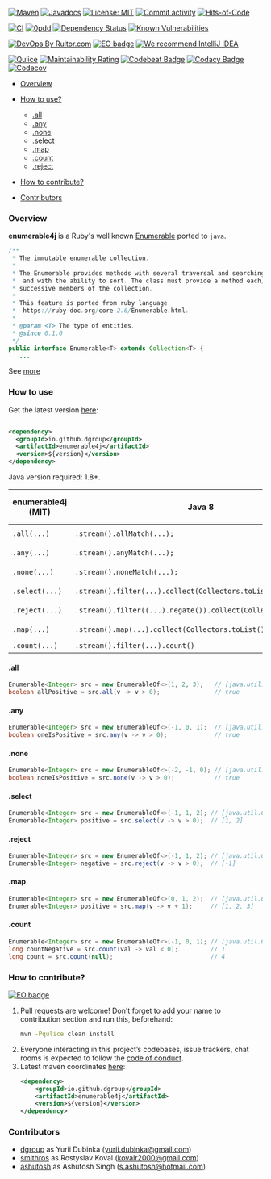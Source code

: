 [![Maven](https://img.shields.io/maven-central/v/io.github.dgroup/enumerable4j.svg)](https://mvnrepository.com/artifact/io.github.dgroup/enumerable4j)
[![Javadocs](http://www.javadoc.io/badge/io.github.dgroup/enumerable4j.svg)](http://www.javadoc.io/doc/io.github.dgroup/enumerable4j)
[![License: MIT](https://img.shields.io/github/license/mashape/apistatus.svg)](./license.txt)
[![Commit activity](https://img.shields.io/github/commit-activity/y/dgroup/enumerable4j.svg?style=flat-square)](https://github.com/dgroup/enumerable4j/graphs/commit-activity)
[![Hits-of-Code](https://hitsofcode.com/github/dgroup/enumerable4j)](https://hitsofcode.com/view/github/dgroup/enumerable4j)

[![CI](https://github.com/dgroup/enumerable4j/actions/workflows/build.yml/badge.svg)](https://github.com/dgroup/enumerable4j/actions/workflows/build.yml)
[![0pdd](http://www.0pdd.com/svg?name=dgroup/enumerable4j)](http://www.0pdd.com/p?name=dgroup/enumerable4j)
[![Dependency Status](https://requires.io/github/dgroup/enumerable4j/requirements.svg?branch=master)](https://requires.io/github/dgroup/enumerable4j/requirements/?branch=master)
[![Known Vulnerabilities](https://snyk.io/test/github/dgroup/enumerable4j/badge.svg)](https://snyk.io/org/dgroup/project/4a9f3433-7da5-4c24-985e-ee1d3077c458/?tab=dependencies\&vulns=vulnerable)

[![DevOps By Rultor.com](http://www.rultor.com/b/dgroup/enumerable4j)](http://www.rultor.com/p/dgroup/enumerable4j)
[![EO badge](http://www.elegantobjects.org/badge.svg)](http://www.elegantobjects.org/#principles)
[![We recommend IntelliJ IDEA](http://www.elegantobjects.org/intellij-idea.svg)](https://www.jetbrains.com/idea/)

[![Qulice](https://img.shields.io/badge/qulice-passed-blue.svg)](http://www.qulice.com/)
[![Maintainability Rating](https://sonarcloud.io/api/project_badges/measure?project=dgroup_enumerable4j\&metric=sqale_rating)](https://sonarcloud.io/dashboard?id=dgroup_enumerable4j)
[![Codebeat Badge](https://codebeat.co/badges/ef2fc64b-b2cf-4cc5-8b01-c9b4baaae87a)](https://codebeat.co/projects/github-com-dgroup-enumerable4j-master)
[![Codacy Badge](https://app.codacy.com/project/badge/Grade/eb956780f5b34519ac193c204062acae)](https://www.codacy.com/gh/dgroup/enumerable4j/dashboard?utm_source=github.com\&utm_medium=referral\&utm_content=dgroup/enumerable4j\&utm_campaign=Badge_Grade)
[![Codecov](https://codecov.io/gh/dgroup/enumerable4j/branch/master/graph/badge.svg)](https://codecov.io/gh/dgroup/enumerable4j)

*   [Overview](#overview)

*   [How to use?](#how-to-use)
    *   [.all](#all)
    *   [.any](#any)
    *   [.none](#none)
    *   [.select](#select)
    *   [.map](#map)
    *   [.count](#count)
    *   [.reject](#reject)

*   [How to contribute?](#how-to-contribute)

*   [Contributors](#contributors)

### Overview

**enumerable4j** is a Ruby's well known [Enumerable](https://ruby-doc.org/core-2.6/Enumerable.html)
ported to `java`.
```java
/**
 * The immutable enumerable collection.
 *
 * The Enumerable provides methods with several traversal and searching features,
 *  and with the ability to sort. The class must provide a method each, which yields
 * successive members of the collection.
 *
 * This feature is ported from ruby language
 *  https://ruby-doc.org/core-2.6/Enumerable.html.
 *
 * @param <T> The type of entities.
 * @since 0.1.0
 */
public interface Enumerable<T> extends Collection<T> {
   ...
```
See [more](./src/main/java/io/github/dgroup/enumerable4j/Enumerable.java)

### How to use

Get the latest version [here](https://github.com/dgroup/enumerable4j/releases):

```xml

<dependency>
  <groupId>io.github.dgroup</groupId>
  <artifactId>enumerable4j</artifactId>
  <version>${version}</version>
</dependency>
```

Java version required: 1.8+.

enumerable4j (MIT) | Java 8 | [cactoos](https://github.com/yegor256/cactoos) (MIT) | [eclipse-collections]() (EDL) 
|------ | ------ | ------ |------ |
`.all(...)` | `.stream().allMatch(...);` | `new And<>(...,...).value()`| tbd |
`.any(...)` | `.stream().anyMatch(...);` | `new Or<>(...,...).value()`| tbd |
`.none(...)` | `.stream().noneMatch(...);` | `new And<>(...,...).value()`| tbd |
`.select(...)` | `.stream().filter(...).collect(Collectors.toList())` | `new Filtered<>(...,...)` | tbd |
`.reject(...)` | `.stream().filter((...).negate()).collect(Collectors.toList())` | `new Filtered<>(...,...)` | tbd |
`.map(...)` | `.stream().map(...).collect(Collectors.toList())` | `new Mapped<>(...,...)` | tbd |
`.count(...)` | `.stream().filter(...).count()` | `-` | tbd |

#### .all

```java
Enumerable<Integer> src = new EnumerableOf<>(1, 2, 3);   // [java.util.Collection] => [1, 2, 3]
boolean allPositive = src.all(v -> v > 0);               // true 
```

#### .any

```java
Enumerable<Integer> src = new EnumerableOf<>(-1, 0, 1);  // [java.util.Collection] => [-1, 0, 1]
boolean oneIsPositive = src.any(v -> v > 0);             // true 
```

#### .none

```java
Enumerable<Integer> src = new EnumerableOf<>(-2, -1, 0); // [java.util.Collection] => [-2, -1, 0]
boolean noneIsPositive = src.none(v -> v > 0);           // true 
```

#### .select

```java
Enumerable<Integer> src = new EnumerableOf<>(-1, 1, 2); // [java.util.Collection] => [-1, 1, 2]
Enumerable<Integer> positive = src.select(v -> v > 0);  // [1, 2] 
```

#### .reject

```java
Enumerable<Integer> src = new EnumerableOf<>(-1, 1, 2); // [java.util.Collection] => [-1, 1, 2]
Enumerable<Integer> negative = src.reject(v -> v > 0);  // [-1]
```

#### .map

```java
Enumerable<Integer> src = new EnumerableOf<>(0, 1, 2);  // [java.util.Collection] => [0, 1, 2]
Enumerable<Integer> positive = src.map(v -> v + 1);     // [1, 2, 3] 
```

#### .count

```java
Enumerable<Integer> src = new EnumerableOf<>(-1, 0, 1); // [java.util.Collection] => [1, 2, 3]
long countNegative = src.count(val -> val < 0);         // 1 
long count = src.count(null);                           // 4
```

### How to contribute?

[![EO badge](http://www.elegantobjects.org/badge.svg)](http://www.elegantobjects.org/#principles)

1.  Pull requests are welcome! Don't forget to add your name to contribution section and run this,
    beforehand:
    ```bash
    mvn -Pqulice clean install
    ```
2.  Everyone interacting in this project’s codebases, issue trackers, chat rooms is expected to
    follow the [code of conduct](.github/CODE_OF_CONDUCT.md).
3.  Latest maven coordinates [here](https://github.com/dgroup/enumerable4j/releases):
    ```xml
    <dependency>
        <groupId>io.github.dgroup</groupId>
        <artifactId>enumerable4j</artifactId>
        <version>${version}</version>
    </dependency>
    ```

### Contributors

*   [dgroup](https://github.com/dgroup) as Yurii Dubinka (<yurii.dubinka@gmail.com>)
*   [smithros](https://github.com/smithros) as Rostyslav Koval (<kovalr2000@gmail.com>)
*   [ashutosh](https://github.com/singhashutosh96) as Ashutosh Singh (<s.ashutosh@hotmail.com>)
